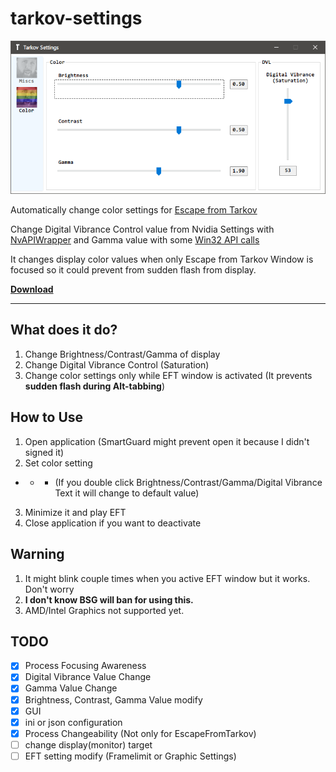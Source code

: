 # tarkov-settings
![screenshot](./1.png)

Automatically change color settings for [Escape from Tarkov](https://escapefromtarkov.com)

Change Digital Vibrance Control value from Nvidia Settings with [NvAPIWrapper](https://github.com/falahati/NvAPIWrapper) and Gamma value with some [Win32 API calls](https://docs.microsoft.com/en-us/windows/win32/api/wingdi/nf-wingdi-setdevicegammaramp)

It changes display color values when only Escape from Tarkov Window is focused so it could prevent from sudden flash from display.

[**Download**](https://github.com/incheon-kim/tarkov-settings/releases/latest)

---

## What does it do?
1. Change Brightness/Contrast/Gamma of display
2. Change Digital Vibrance Control (Saturation)
3. Change color settings only while EFT window is activated (It prevents **sudden flash during Alt-tabbing**)

## How to Use
1. Open application (SmartGuard might prevent open it because I didn't signed it)
2. Set color setting

*  *  * (If you double click Brightness/Contrast/Gamma/Digital Vibrance Text it will change to default value)

3. Minimize it and play EFT
4. Close application if you want to deactivate

## Warning
1. It might blink couple times when you active EFT window but it works. Don't worry
2. **I don't know BSG will ban for using this.**
3. AMD/Intel Graphics not supported yet.

## TODO
- [x] Process Focusing Awareness
- [x] Digital Vibrance Value Change
- [x] Gamma Value Change
- [x] Brightness, Contrast, Gamma Value modify
- [x] GUI
- [x] ini or json configuration
- [x] Process Changeability (Not only for EscapeFromTarkov)
- [ ] change display(monitor) target
- [ ] EFT setting modify (Framelimit or Graphic Settings)
